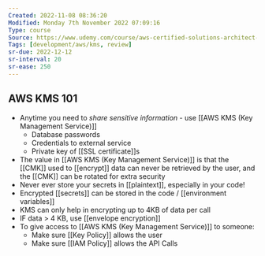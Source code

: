```yaml
---
Created: 2022-11-08 08:36:20
Modified: Monday 7th November 2022 07:09:16
Type: course
Source: https://www.udemy.com/course/aws-certified-solutions-architect-associate-saa-c01/?xref=E0Aed11STH4LPUQvCz0GJFABTmM=
Tags: [development/aws/kms, review]
sr-due: 2022-12-12
sr-interval: 20
sr-ease: 250
---
```


## AWS KMS 101

- Anytime you need to *share sensitive information* - use [[AWS KMS (Key Management Service)]]
    - Database passwords
    - Credentials to external service
    - Private key of [[SSL certificate]]s
- The value in [[AWS KMS (Key Management Service)]] is that the [[CMK]] used to [[encrypt]] data can never be retrieved by the user, and the [[CMK]] can be rotated for extra security
- Never ever store your secrets in [[plaintext]], especially in your code!
- Encrypted [[secrets]] can be stored in the code / [[environment variables]]
- KMS can only help in encrypting up to 4KB of data per call
- IF data > 4 KB, use [[envelope encryption]]
- To give access to [[AWS KMS (Key Management Service)]] to someone:
    - Make sure [[Key Policy]] allows the user
    - Make sure [[IAM Policy]] allows the API Calls